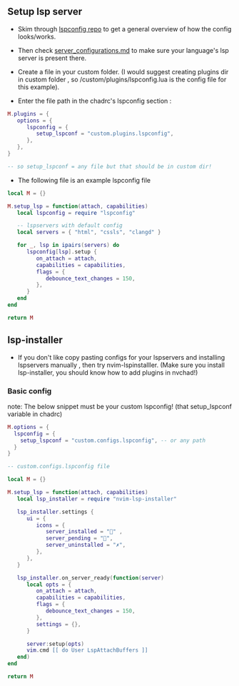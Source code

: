 ## Setup lsp server

- Skim through [lspconfig repo](https://github.com/neovim/nvim-lspconfig) to get a general overview of how the config looks/works.
- Then check [server_configurations.md](https://github.com/neovim/nvim-lspconfig/blob/master/doc/server_configurations.md) to make sure your language's lsp server is present there.

- Create a file in your custom folder. (I would suggest creating plugins dir in custom folder , so /custom/plugins/lspconfig.lua is the config file for this example).

- Enter the file path in the chadrc's lspconfig section :

```lua
M.plugins = {
   options = {
      lspconfig = {
         setup_lspconf = "custom.plugins.lspconfig",
      },
   },
}

-- so setup_lspconf = any file but that should be in custom dir!
```

- The following file is an example lspconfig file 

```lua
local M = {}

M.setup_lsp = function(attach, capabilities)
   local lspconfig = require "lspconfig"

   -- lspservers with default config
   local servers = { "html", "cssls", "clangd" }

   for _, lsp in ipairs(servers) do
      lspconfig[lsp].setup {
         on_attach = attach,
         capabilities = capabilities,
         flags = {
            debounce_text_changes = 150,
         },
      }
   end
end

return M
```

## lsp-installer

- If you don't like copy pasting configs for your lspservers and installing lspservers manually , then try nvim-lspinstalller.
(Make sure you install lsp-installer, you should know how to add plugins in nvchad!)

### Basic config

note: The below snippet must be your custom lspconfig! (that setup_lspconf variable in chadrc)

```lua
M.options = {
  lspconfig = {
    setup_lspconf = "custom.configs.lspconfig", -- or any path
  }
}
```

```lua
-- custom.configs.lspconfig file 

local M = {}

M.setup_lsp = function(attach, capabilities)
   local lsp_installer = require "nvim-lsp-installer"

   lsp_installer.settings {
      ui = {
         icons = {
            server_installed = "﫟" ,
            server_pending = "",
            server_uninstalled = "✗",
         },
      },
   }

   lsp_installer.on_server_ready(function(server)
      local opts = {
         on_attach = attach,
         capabilities = capabilities,
         flags = {
            debounce_text_changes = 150,
         },
         settings = {},
      }

      server:setup(opts)
      vim.cmd [[ do User LspAttachBuffers ]]
   end)
end

return M
```

